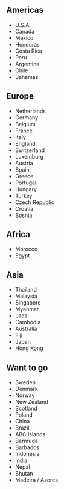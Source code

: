 ## Americas
 - U.S.A.
 - Canada
 - Mexico
 - Honduras
 - Costa Rica
 - Peru
 - Argentina
 - Chile
 - Bahamas

## Europe
 - Netherlands
 - Germany
 - Belgium
 - France
 - Italy
 - England
 - Switzerland
 - Luxemburg
 - Austria
 - Spain
 - Greece
 - Portugal
 - Hungary
 - Turkey
 - Czech Republic
 - Croatia
 - Bosnia

## Africa
 - Morocco
 - Egypt

## Asia
 - Thailand
 - Malaysia
 - Singapore
 - Myanmar
 - Laos
 - Cambodia
 - Australia
 - Fiji
 - Japan
 - Hong Kong


## Want to go
 - Sweden
 - Denmark
 - Norway
 - New Zealand
 - Scotland
 - Poland
 - China
 - Brazil
 - ABC Islands
 - Bermuda
 - Barbados
 - Indonesia
 - India
 - Nepal
 - Bhutan
 - Madeira / Azores
